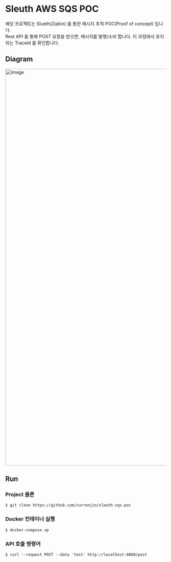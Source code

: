 # Sleuth AWS SQS POC

해당 프로젝트는 Slueth(Zipkin) 를 통한 메시지 추적 POC(Proof of concept) 입니다.<br>
Rest API 를 통해 POST 요청을 받으면, 메시지를 발행/소비 합니다. 이 과정에서 유지되는 TraceId 를 확인합니다.<br>

## Diagram
<img width="1244" alt="image" src="https://user-images.githubusercontent.com/60500649/165676051-07aed263-8549-4e59-88da-730f4420f431.png">

## Run
### Project 클론
```
$ git clone https://github.com/currenjin/sleuth-sqs-poc
```

### Docker 컨테이너 실행
```
$ docker-compose up
```

### API 호출 명령어
```
$ curl --request POST --data 'test' http://localhost:8080/post
```
